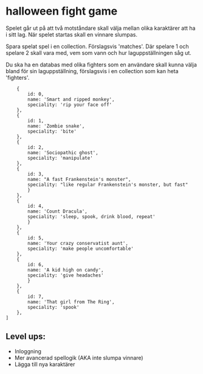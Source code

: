 # halloween fight game

Spelet går ut på att två motståndare skall välja mellan olika karaktärer att ha i sitt lag. När spelet startas skall en vinnare slumpas.

Spara spelat spel i en collection. Förslagsvis 'matches'. Där spelare 1 och spelare 2 skall vara med, vem som vann och hur laguppställningen såg ut.

Du ska ha en databas med olika fighters som en användare skall kunna välja bland för sin laguppställning, förslagsvis i en collection som kan heta 'fighters'.

```[
    {
        id: 0,
        name: 'Smart and ripped monkey',
        speciality: 'rip your face off'
    },
    {
        id: 1,
        name: 'Zombie snake',
        speciality: 'bite'
    },
    {
        id: 2,
        name: 'Sociopathic ghost',
        speciality: 'manipulate'
    },
    {
        id: 3,
        name: "A fast Frankenstein's monster",
        speciality: "like regular Frankenstein's monster, but fast"
        }
    },
    {
        id: 4,
        name: 'Count Dracula',
        speciality: 'sleep, spook, drink blood, repeat'
        }
    },
    {
        id: 5,
        name: 'Your crazy conservatist aunt',
        speciality: 'make people uncomfortable'
    },
    {
        id: 6,
        name: 'A kid high on candy',
        speciality: 'give headaches'
        }
    },
    {
        id: 7,
        name: 'That girl from The Ring',
        speciality: 'spook'
    },
]
```

## Level ups:
* Inloggning
* Mer avancerad spellogik (AKA inte slumpa vinnare)
* Lägga till nya karaktärer

